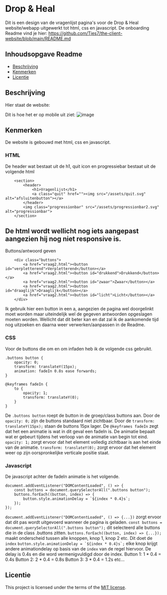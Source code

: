 # Drop & Heal

Dit is een design van de vragenlijst pagina's voor de Drop & Heal website/webapp uitgewerkt tot html, css en javascript.
De onboarding Readme vind je hier: https://github.com/Ties7/the-client-website/blob/main/README.md



## Inhoudsopgave Readme

  * [Beschrijving](#beschrijving)
  * [Kenmerken](#kenmerken)
  * [Licentie](#licentie)

## Beschrijving

Hier staat de website: 

Dit is hoe het er op mobile uit ziet:
![image](https://github.com/user-attachments/assets/7960978c-35be-4644-9c0c-45aaa4af43b0)





<!-- In de Beschrijving staat hoe je project er uit ziet, hoe het werkt en wat je er mee kan. -->
<!-- Voeg een mooie poster visual toe 📸 -->
<!-- Voeg een link toe naar Github Pages 🌐-->

## Kenmerken

De website is gebouwd met html, css en javascript.

### HTML
De header wat bestaat uit de h1, quit icon en progressiebar bestaat uit de volgende html 
```
    <section>
        <header>
            <h1>Vragenlijst</h1>
            <a class="quit" href=""><img src="/assets/quit.svg" alt="afsluitenbutton"></a>
        </header>
        <img class="progressionbar" src="/assets/progressionbar2.svg" alt="progressionbar">
    </section>
```
De html wordt wellicht nog iets aangepast aangezien hij nog niet responsive is.
-----------------------------------------------------------------------------------------------------------------------------------------------------
Buttons/antwoord geven
```
    <div class="buttons">
        <a href="vraag2.html"><button id="verpletterend">Verpletterend</button></a>
        <a href="vraag2.html"><button id="drukkend">Drukkend</button></a>
        <a href="vraag2.html"><button id="zwaar">Zwaar</button></a>
        <a href="vraag2.html"><button id="draaglijk">Draaglijk</button></a>
        <a href="vraag2.html"><button id="licht">Licht</button></a>
    </div>
```
Ik gebruik hier een button in een a, aangezien de pagina wel doorgelinkt moet worden maar uiteindelijk wel de gegeven antwoorden opgeslagen moeten worden. Wellicht dat dit beter kan en dat zal ik de aankomende tijd nog uitzoeken en daarna weer verwerken/aanpassen in de Readme.

### CSS
Voor de buttons die om en om infaden heb ik de volgende css gebruikt.
```
.buttons button {
    opacity: 0;
    transform: translateY(15px);
    animation: fadeIn 0.8s ease forwards;
}

@keyframes fadeIn {
    to {
        opacity: 1;
        transform: translateY(0);
    }
}
```
De ```.buttons button``` roept de button in de groep/class buttons aan. Door de ```opacity: 0;``` zijn de buttons standaard niet zichtbaar. Door de ```transform: translateY(15px);``` staan de buttons 15px lager.
De ```@keyframes fadeIn``` zegt dat het een animatie is wat in dit geval een fadeIn is. De animatie bepaalt wat er gebeurt tijdens het verloop van de animatie van begin tot eind. ```opacity: 1;``` zorgt ervoor dat het element volledig zichtbaar is aan het einde van de animatie. ```transform: translateY(0);``` zorgt ervoor dat het element weer op zijn oorspronkelijke verticale positie staat.

### Javascript
De javascript achter de fadeIn animatie is het volgende.
```
document.addEventListener("DOMContentLoaded", () => {
    const buttons = document.querySelectorAll(".buttons button");
    buttons.forEach((button, index) => {
        button.style.animationDelay = `${index * 0.4}s`;
    });
});
```
```document.addEventListener("DOMContentLoaded", () => {...})``` zorgt ervoor dat dit pas wordt uitgevoerd wanneer de pagina is geladen.
```const buttons = document.querySelectorAll(".buttons button");``` dit selecteerd alle buttons die in de class .buttons zitten.
```buttons.forEach((button, index) => {...});``` maakt onderscheid tussen alle knoppen, knop 1, knop 2 etc. Dit doet de ```index```
```button.style.animationDelay = `${index * 0.4}s`;``` elke knop krijgt andere animationdelay op basis van de ```index``` van de regel hiervoor. De delay is 0.4s en die word vermenigvuldigd door de index. 
Button 1: 1 * 0.4 = 0.4s
Button 2: 2 * 0.4 = 0.8s
Button 3: 3 * 0.4 = 1.2s   etc...

## Licentie

This project is licensed under the terms of the [MIT license](./LICENSE).

